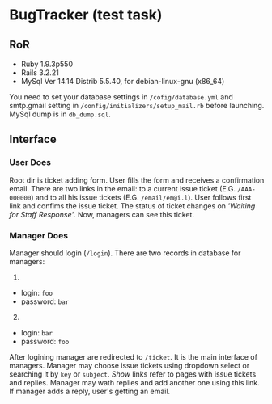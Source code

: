 # BugTracker (test task)

## RoR

- Ruby 1.9.3p550
- Rails 3.2.21
- MySql Ver 14.14 Distrib 5.5.40, for debian-linux-gnu (x86_64)

You need to set your database settings in `/cofig/database.yml` and smtp.gmail setting in `/config/initializers/setup_mail.rb` before launching. MySql dump is in `db_dump.sql`.

## Interface

### User Does

Root dir is ticket adding form. User fills the form and receives a confirmation email. There are two links in the email: to a current issue ticket (E.G. `/AAA-000000`) and to all his issue tickets (E.G. `/email/em@i.l`). User follows first link and confims the issue ticket. The status of ticket changes on *'Waiting for Staff Response'*. Now, managers can see this ticket.

### Manager Does

Manager should login (`/login`). There are two records in database for managers:

1.
  - login: `foo`
  - password: `bar`

2.
  - login: `bar`
  - password: `foo`

After logining manager are redirected to `/ticket`. It is the main interface of managers. Manager may choose issue tickets using dropdown select or searching it by `key` or `subject`.
*Show* links refer to pages with issue tickets and replies. Manager may wath replies and add another one using this link. If manager adds a reply, user's getting an email.

